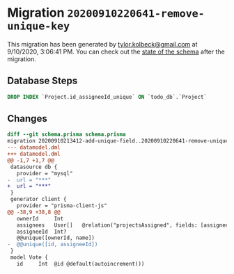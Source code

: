 # Migration `20200910220641-remove-unique-key`

This migration has been generated by tylor.kolbeck@gmail.com at 9/10/2020, 3:06:41 PM.
You can check out the [state of the schema](./schema.prisma) after the migration.

## Database Steps

```sql
DROP INDEX `Project.id_assigneeId_unique` ON `todo_db`.`Project`
```

## Changes

```diff
diff --git schema.prisma schema.prisma
migration 20200910213412-add-unique-field..20200910220641-remove-unique-key
--- datamodel.dml
+++ datamodel.dml
@@ -1,7 +1,7 @@
 datasource db {
   provider = "mysql"
-  url = "***"
+  url = "***"
 }
 generator client {
   provider = "prisma-client-js"
@@ -38,9 +38,8 @@
   ownerId     Int
   assignees   User[]   @relation("projectsAssigned", fields: [assigneeId], references: [id])
   assigneeId  Int?
   @@unique([ownerId, name])
-  @@unique([id, assigneeId])
 }
 model Vote {
   id     Int  @id @default(autoincrement())
```


